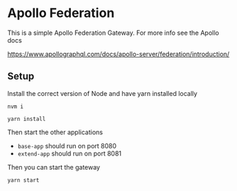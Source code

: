 # Apollo Federation

This is a simple Apollo Federation Gateway. For more info see the Apollo docs

https://www.apollographql.com/docs/apollo-server/federation/introduction/

## Setup

Install the correct version of Node and have yarn installed locally

```shell script
nvm i
```

```shell script
yarn install
```

Then start the other applications

* `base-app` should run on port 8080
* `extend-app` should run on port 8081

Then you can start the gateway
```shell script
yarn start
```
